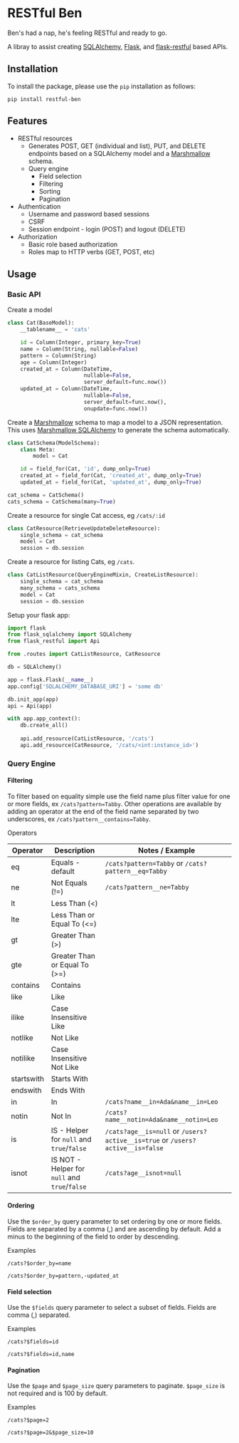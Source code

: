 # RESTful Ben

Ben's had a nap, he's feeling RESTful and ready to go.

A libray to assist creating [SQLAlchemy](https://www.sqlalchemy.org/), [Flask](http://flask.pocoo.org/), and [flask-restful](https://flask-restful.readthedocs.io/en/0.3.5/) based APIs.

## Installation

To install the package, please use the `pip` installation as follows:

    pip install restful-ben

## Features

- RESTful resources
	- Generates POST, GET (individual and list), PUT, and DELETE endpoints based on a SQLAlchemy model and a [Marshmallow](https://marshmallow.readthedocs.io/en/latest/) schema.
	- Query engine
		- Field selection
		- Filtering
		- Sorting
		- Pagination
- Authentication
	- Username and password based sessions
	- CSRF
	- Session endpoint - login (POST) and logout (DELETE)
- Authorization
   - Basic role based authorization
   - Roles map to HTTP verbs (GET, POST, etc)

## Usage

### Basic API

Create a model
   
```py
class Cat(BaseModel):
    __tablename__ = 'cats'

    id = Column(Integer, primary_key=True)
    name = Column(String, nullable=False)
    pattern = Column(String)
    age = Column(Integer)
    created_at = Column(DateTime,
                        nullable=False,
                        server_default=func.now())
    updated_at = Column(DateTime,
                        nullable=False,
                        server_default=func.now(),
                        onupdate=func.now())
```

Create a [Marshmallow](https://marshmallow.readthedocs.io/en/latest/) schema to map a model to a JSON representation. This uses [Marshmallow SQLAlchemy](https://marshmallow-sqlalchemy.readthedocs.io/en/latest/) to generate the schema automatically.

```py
class CatSchema(ModelSchema):
    class Meta:
        model = Cat

    id = field_for(Cat, 'id', dump_only=True)
    created_at = field_for(Cat, 'created_at', dump_only=True)
    updated_at = field_for(Cat, 'updated_at', dump_only=True)

cat_schema = CatSchema()
cats_schema = CatSchema(many=True)
```

Create a resource for single Cat access, eg `/cats/:id`

```py
class CatResource(RetrieveUpdateDeleteResource):
    single_schema = cat_schema
    model = Cat
    session = db.session
```

Create a resource for listing Cats, eg `/cats`.

```py
class CatListResource(QueryEngineMixin, CreateListResource):
    single_schema = cat_schema
    many_schema = cats_schema
    model = Cat
    session = db.session
```

Setup your flask app:

```py
import flask
from flask_sqlalchemy import SQLAlchemy
from flask_restful import Api

from .routes import CatListResource, CatResource

db = SQLAlchemy()

app = flask.Flask(__name__)
app.config['SQLALCHEMY_DATABASE_URI'] = 'some db'

db.init_app(app)
api = Api(app)

with app.app_context():
    db.create_all()
    
    api.add_resource(CatListResource, '/cats')
    api.add_resource(CatResource, '/cats/<int:instance_id>')
```

### Query Engine

#### Filtering

To filter based on equality simple use the field name plus filter value for one or more fields, ex `/cats?pattern=Tabby`. Other operations are available by adding an operator at the end of the field name separated by two underscores, ex `/cats?pattern__contains=Tabby`.

Operators

| Operator | Description | Notes / Example |
| ------ | ------ | ------ |
| eq | Equals - default | `/cats?pattern=Tabby` or `/cats?pattern__eq=Tabby` |
| ne  | Not Equals (!=) | `/cats?pattern__ne=Tabby` |
| lt | Less Than (<) | |
| lte | Less Than or Equal To (<=) | |
| gt | Greater Than (>) | |
| gte | Greater Than or Equal To (>=) | |
| contains | Contains | |
| like | Like | |
| ilike | Case Insensitive Like | |
| notlike | Not Like ||
| notilike | Case Insensitive Not Like | |
| startswith | Starts With | |
| endswith | Ends With | |
| in | In | `/cats?name__in=Ada&name__in=Leo` |
| notin | Not In | `/cats?name__notin=Ada&name__notin=Leo` |
| is | IS - Helper for `null` and `true`/`false` | `/cats?age__is=null` or `/users?active__is=true` or `/users?active__is=false` |
| isnot | IS NOT - Helper for `null` and `true`/`false` | `/cats?age__isnot=null` |

#### Ordering

Use the `$order_by` query parameter to set ordering by one or more fields. Fields are separated by a comma (,) and are ascending by default. Add a minus to the beginning of the field to order by descending.

Examples

`/cats?$order_by=name`

`/cats?$order_by=pattern,-updated_at`

#### Field selection

Use the `$fields` query parameter to select a subset of fields. Fields are comma (,) separated.

Examples

`/cats?$fields=id`

`/cats?$fields=id,name`

#### Pagination

Use the `$page` and `$page_size` query parameters to paginate. `$page_size` is not required and is 100 by default.

Examples

`/cats?$page=2`

`/cats?$page=2&$page_size=10`
